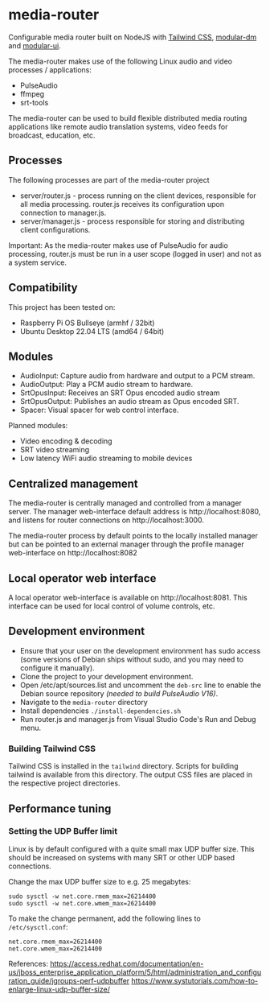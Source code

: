 # media-router
Configurable media router built on NodeJS with [Tailwind CSS](https://tailwindcss.com/), [modular-dm](https://github.com/bccsa/modular-dm) and [modular-ui](https://github.com/bccsa/modular-ui).

The media-router makes use of the following Linux audio and video processes / applications:
* PulseAudio
* ffmpeg
* srt-tools

The media-router can be used to build flexible distributed media routing applications like remote audio translation systems, video feeds for broadcast, education, etc.

## Processes
The following processes are part of the media-router project
* server/router.js - process running on the client devices, responsible for all media processing. router.js receives its configuration upon connection to manager.js.
* server/manager.js - process responsible for storing and distributing client configurations.

Important: As the media-router makes use of PulseAudio for audio processing, router.js must be run in a user scope (logged in user) and not as a system service.

## Compatibility
This project has been tested on:
* Raspberry Pi OS Bullseye (armhf / 32bit)
* Ubuntu Desktop 22.04 LTS (amd64 / 64bit)

## Modules
* AudioInput: Capture audio from hardware and output to a PCM stream.
* AudioOutput: Play a PCM audio stream to hardware.
* SrtOpusInput: Receives an SRT Opus encoded audio stream
* SrtOpusOutput: Publishes an audio stream as Opus encoded SRT. 
* Spacer: Visual spacer for web control interface.

Planned modules:
* Video encoding & decoding
* SRT video streaming
* Low latency WiFi audio streaming to mobile devices

## Centralized management
The media-router is centrally managed and controlled from a manager server. The manager web-interface default address is http://localhost:8080, and listens for router connections on http://localhost:3000.

The media-router process by default points to the locally installed manager but can be pointed to an external manager through the profile manager web-interface on http://localhost:8082

## Local operator web interface
A local operator web-interface is available on http://localhost:8081. This interface can be used for local control of volume controls, etc.

## Development environment
* Ensure that your user on the development environment has sudo access (some versions of Debian ships without sudo, and you may need to configure it manually).
* Clone the project to your development environment.
* Open /etc/apt/sources.list and uncomment the ```deb-src``` line to enable the Debian source repository *(needed to build PulseAudio V16)*.
* Navigate to the ```media-router``` directory
* Install dependencies ```./install-dependencies.sh```
* Run router.js and manager.js from Visual Studio Code's Run and Debug menu.

### Building Tailwind CSS
Tailwind CSS is installed in the ```tailwind``` directory. Scripts for building tailwind is available from this directory. The output CSS files are placed in the respective project directories.

## Performance tuning
### Setting the UDP Buffer limit
Linux is by default configured with a quite small max UDP buffer size. This should be increased on systems with many SRT or other UDP based connections.

Change the max UDP buffer size to e.g. 25 megabytes:
```shell
sudo sysctl -w net.core.rmem_max=26214400
sudo sysctl -w net.core.wmem_max=26214400
```

To make the change permanent, add the following lines to ```/etc/sysctl.conf```:
```shell
net.core.rmem_max=26214400
net.core.wmem_max=26214400
```

References:
https://access.redhat.com/documentation/en-us/jboss_enterprise_application_platform/5/html/administration_and_configuration_guide/jgroups-perf-udpbuffer
https://www.systutorials.com/how-to-enlarge-linux-udp-buffer-size/